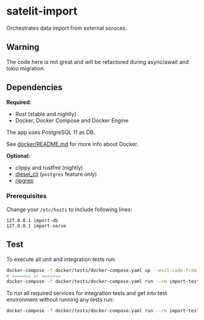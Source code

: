 # satelit-import

Orchestrates data import from external soruces.

## Warning

The code here is not great and will be refactored during async/await and tokio migration.

## Dependencies

**Required:**

- Rust (stable and nightly)
- Docker, Docker Compose and Docker Engine

The app uses PostgreSQL 11 as DB.

See [docker/README.md](./docker/README.md) for more info about Docker.

**Optional:**

- clippy and rustfmt (nightly)
- [diesel_cli](https://github.com/diesel-rs/diesel/tree/master/diesel_cli)
  (`postgres` feature only)
- [ripgrep](https://github.com/BurntSushi/ripgrep)

### Prerequisites

Change your `/etc/hosts` to include following lines:

```
127.0.0.1 import-db
127.0.0.1 import-serve
```

## Test

To execute all unit and integration tests run:

```bash
docker-compose -f docker/tests/docker-compose.yaml up --exit-code-from import-tests # preferred
# ======= or =======
docker-compose -f docker/tests/docker-compose.yaml run --rm import-tests # won't reuse previous containers
```

To run all required services for integration tests and get into test environment without running any tests run:

```bash
docker-compose -f docker/tests/docker-compose.yaml run --rm import-tests bash # for example, to run tests manually
```

